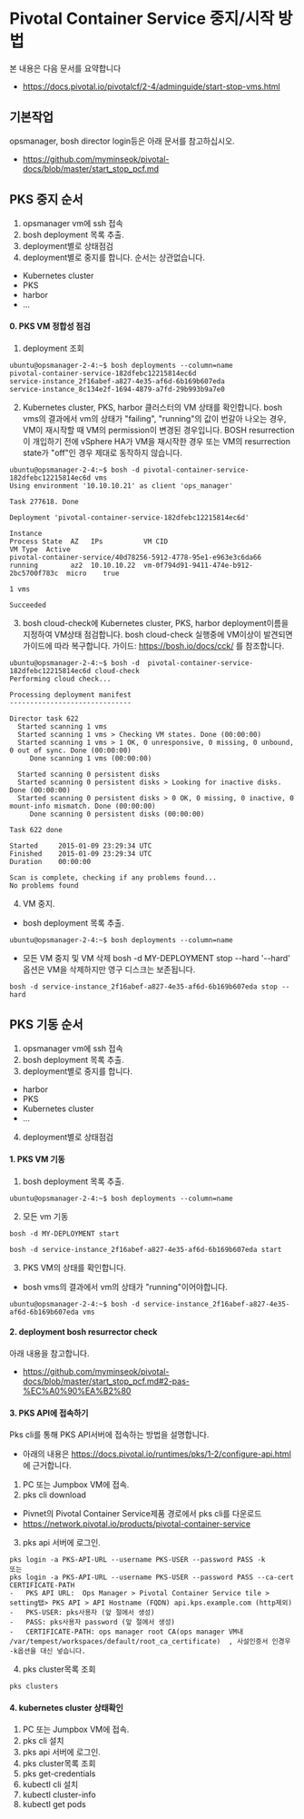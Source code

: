 
# Pivotal Container Service 중지/시작 방법
본 내용은 다음 문서를 요약합니다 
- https://docs.pivotal.io/pivotalcf/2-4/adminguide/start-stop-vms.html

## 기본작업
opsmanager, bosh director login등은 아래 문서를 참고하십시오.
- https://github.com/myminseok/pivotal-docs/blob/master/start_stop_pcf.md

## PKS 중지 순서

1. opsmanager vm에 ssh 접속
2. bosh deployment 목록 추출.
3. deployment별로 상태점검
4. deployment별로 중지를 합니다. 순서는 상관없습니다.
- Kubernetes cluster
- PKS
- harbor
-  ...

#### 0. PKS VM 정합성 점검
1. deployment 조회
```
ubuntu@opsmanager-2-4:~$ bosh deployments --column=name
pivotal-container-service-182dfebc12215814ec6d
service-instance_2f16abef-a827-4e35-af6d-6b169b607eda
service-instance_8c134e2f-1694-4879-a7fd-29b993b9a7e0

```
2. Kubernetes cluster, PKS, harbor 클러스터의 VM 상태를 확인합니다. 
bosh vms의 결과에서 vm의 상태가 "failing", "running"의 값이 번갈아 나오는 경우, VM이 재시작할 때 VM의 permission이 변경된 경우입니다. 
BOSH resurrection이 개입하기 전에 vSphere HA가 VM을 재시작한 경우 또는 VM의 resurrection state가 "off"인 경우 제대로 동작하지 않습니다. 

```
ubuntu@opsmanager-2-4:~$ bosh -d pivotal-container-service-182dfebc12215814ec6d vms
Using environment '10.10.10.21' as client 'ops_manager'

Task 277618. Done

Deployment 'pivotal-container-service-182dfebc12215814ec6d'

Instance                                                        Process State  AZ   IPs          VM CID                                   VM Type  Active
pivotal-container-service/40d78256-5912-4778-95e1-e963e3c6da66  running        az2  10.10.10.22  vm-0f794d91-9411-474e-b912-2bc5700f783c  micro    true

1 vms

Succeeded
```

3. bosh cloud-check에 Kubernetes cluster, PKS, harbor deployment이름을 지정하여 VM상태 점검합니다. 
bosh cloud-check 실행중에 VM이상이 발견되면 가이드에 따라 복구합니다. 가이드: https://bosh.io/docs/cck/ 를 참조합니다.
```
ubuntu@opsmanager-2-4:~$ bosh -d  pivotal-container-service-182dfebc12215814ec6d cloud-check 
Performing cloud check...

Processing deployment manifest
------------------------------

Director task 622
  Started scanning 1 vms
  Started scanning 1 vms > Checking VM states. Done (00:00:00)
  Started scanning 1 vms > 1 OK, 0 unresponsive, 0 missing, 0 unbound, 0 out of sync. Done (00:00:00)
     Done scanning 1 vms (00:00:00)

  Started scanning 0 persistent disks
  Started scanning 0 persistent disks > Looking for inactive disks. Done (00:00:00)
  Started scanning 0 persistent disks > 0 OK, 0 missing, 0 inactive, 0 mount-info mismatch. Done (00:00:00)
     Done scanning 0 persistent disks (00:00:00)

Task 622 done

Started     2015-01-09 23:29:34 UTC
Finished    2015-01-09 23:29:34 UTC
Duration    00:00:00

Scan is complete, checking if any problems found...
No problems found

```

4. VM 중지.

- bosh deployment 목록 추출.
```
ubuntu@opsmanager-2-4:~$ bosh deployments --column=name
```

-  모든 VM  중지 및 VM 삭제
bosh -d MY-DEPLOYMENT stop --hard
'--hard' 옵션은 VM을 삭제하지만 영구 디스크는 보존됩니다.
```
bosh -d service-instance_2f16abef-a827-4e35-af6d-6b169b607eda stop --hard

```

## PKS 기동 순서

1. opsmanager vm에 ssh 접속
2. bosh deployment 목록 추출.
3. deployment별로 중지를 합니다. 
- harbor
- PKS
- Kubernetes cluster
-  ...
4. deployment별로 상태점검


#### 1. PKS VM 기동 
1. bosh deployment 목록 추출.
```
ubuntu@opsmanager-2-4:~$ bosh deployments --column=name

```
2. 모든 vm 기동
```
bosh -d MY-DEPLOYMENT start

bosh -d service-instance_2f16abef-a827-4e35-af6d-6b169b607eda start

```

3. PKS VM의 상태를 확인합니다. 
- bosh vms의 결과에서 vm의 상태가 "running"이어야합니다.
```
ubuntu@opsmanager-2-4:~$ bosh -d service-instance_2f16abef-a827-4e35-af6d-6b169b607eda vms
```

#### 2. deployment bosh resurrector check
아래 내용을 참고합니다.
- https://github.com/myminseok/pivotal-docs/blob/master/start_stop_pcf.md#2-pas-%EC%A0%90%EA%B2%80

#### 3. PKS API에 접속하기
Pks cli를 통해 PKS API서버에 접속하는 방법을 설명합니다. 
- 아래의 내용은 https://docs.pivotal.io/runtimes/pks/1-2/configure-api.html  에 근거합니다. 

1. PC 또는 Jumpbox VM에 접속.
2. pks cli download
- Pivnet의 Pivotal Container Service제품 경로에서 pks cli를  다운로드
- https://network.pivotal.io/products/pivotal-container-service

3.  pks api 서버에 로그인.
```
pks login -a PKS-API-URL --username PKS-USER --password PASS -k
또는
pks login -a PKS-API-URL --username PKS-USER --password PASS --ca-cert CERTIFICATE-PATH
-	PKS API URL:  Ops Manager > Pivotal Container Service tile > setting탭> PKS API > API Hostname (FQDN) api.kps.example.com (http제외)
-	PKS-USER: pks사용자 (앞 절에서 생성)
-	PASS: pks사용자 password (앞 절에서 생성)
-	CERTIFICATE-PATH: ops manager root CA(ops manager VM내 /var/tempest/workspaces/default/root_ca_certificate)  , 사설인증서 인경우 -k옵션을 대신 넣습니다.
```

4. pks cluster목록 조회
```
pks clusters

```
#### 4. kubernetes cluster 상태확인
1. PC 또는 Jumpbox VM에 접속.
2. pks cli 설치
3.  pks api 서버에 로그인.
4. pks cluster목록 조회
5. pks get-credentials <cluster name> 
6. kubectl cli 설치
7. kubectl cluster-info <cluster name> 
8. kubectl get pods


